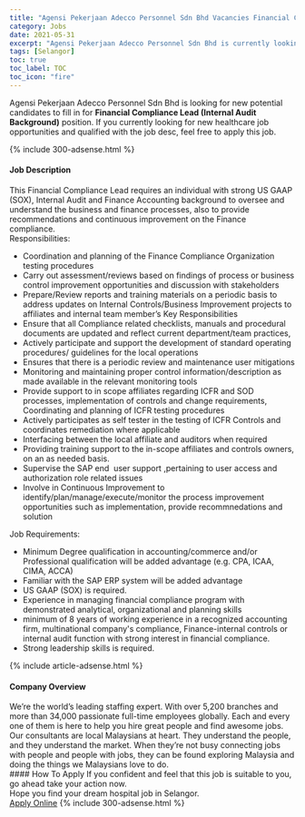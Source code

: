 ```yaml
---
title: "Agensi Pekerjaan Adecco Personnel Sdn Bhd Vacancies Financial Compliance Lead (Internal Audit Background)" 
category: Jobs 
date: 2021-05-31 
excerpt: "Agensi Pekerjaan Adecco Personnel Sdn Bhd is currently looking for suitable person to fill in the Financial Compliance Lead (Internal Audit Background) which positioned at Selangor" 
tags: [Selangor] 
toc: true 
toc_label: TOC 
toc_icon: "fire" 
--- 
```


<p>Agensi Pekerjaan Adecco Personnel Sdn Bhd is looking for new potential candidates to fill in for <b>Financial Compliance Lead (Internal Audit Background)</b> position. If you currently looking for new healthcare job opportunities and qualified with the job desc, feel free to apply this job.
</p>{% include 300-adsense.html %} 
<div><div><h4>Job Description</h4></div><div><div><span><div><div>This Financial Compliance Lead requires an individual with strong US GAAP (SOX), Internal Audit and Finance Accounting background to oversee and understand the business and finance processes, also to provide recommendations and continuous improvement on the Finance compliance.&#160;</div><div>Responsibilities:&#160;</div><div><ul><li>Coordination and planning of the Finance Compliance Organization testing procedures</li><li>Carry out assessment/reviews based on findings of process or business control improvement opportunities and discussion with stakeholders&#160;</li><li>Prepare/Review reports and training materials on a periodic basis to address updates on Internal Controls/Business Improvement projects to affiliates and internal team member&#8217;s Key Responsibilities</li><li>Ensure that all Compliance related checklists, manuals and procedural documents are updated and reflect current department/team practices,</li><li>Actively participate and support the development of standard operating procedures/ guidelines for the local operations</li><li>Ensures that there is a periodic review and maintenance user mitigations</li><li>Monitoring and maintaining proper control information/description as made available in the relevant monitoring tools</li><li>Provide support to in scope affiliates regarding ICFR and SOD processes, implementation of controls and change requirements, Coordinating and planning of ICFR testing procedures</li><li>Actively participates as self tester in the testing of ICFR Controls and coordinates remediation where applicable</li><li>Interfacing between the local affiliate and auditors when required</li><li>Providing training support to the in-scope affiliates and controls owners, on an as needed basis.</li><li>Supervise the SAP end&#160; user support ,pertaining to user access and authorization role related issues</li><li>Involve in Continuous Improvement to identify/plan/manage/execute/monitor the process improvement opportunities such as implementation, provide recommnedations and solution&#160;</li></ul>Job Requirements:<ul><li>Minimum Degree qualification in accounting/commerce and/or Professional qualification will be added advantage (e.g. CPA, ICAA, CIMA, ACCA)</li><li>Familiar with the SAP ERP system will be added advantage</li><li>US GAAP (SOX) is required.&#160;</li><li>Experience in managing financial compliance program with demonstrated analytical, organizational and planning skills</li><li>minimum of 8 years of working experience in a recognized accounting firm, multinational company's compliance, Finance-internal controls or internal audit function with strong interest in financial compliance.</li><li>Strong leadership skills is required.</li></ul></div></div></span></div></div></div> 
{% include article-adsense.html %} 
<div><div><h4>Company Overview</h4></div><div><div><span><div><div>
<div>
<div>
			We&#8217;re the world&#8217;s leading staffing expert. With over 5,200 branches and more than 34,000 passionate full-time employees globally. Each and every one of them is here to help you hire great people and find awesome jobs.</div>
<div>
			Our consultants are local Malaysians at heart. They understand the people, and they understand the market. When they&#8217;re not busy connecting jobs with people and people with jobs, they can be found exploring Malaysia and doing the things we Malaysians love to do.</div>
</div>
</div></div></span></div></div></div> 
#### How To Apply 
If you confident and feel that this job is suitable to you, go ahead take your action now. <br/> 
Hope you find your dream hospital job in Selangor. <br/> 
<a href="https://www.jobstreet.com.my/en/job/financial-compliance-lead-internal-audit-background-4578614?jobId=jobstreet-my-job-4578614" class="btn btn--warning" target="_blank" rel="nofollow noopenner">Apply Online</a> 
{% include 300-adsense.html %} 